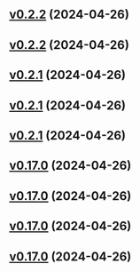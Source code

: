 ## [v0.2.2](https://github.com/rocketclimb/rocketicons/compare/v0.2.1...v0.2.2) (2024-04-26)

## [v0.2.2](https://github.com/rocketclimb/rocketicons/compare/v0.2.1...v0.2.2) (2024-04-26)

## [v0.2.1](https://github.com/rocketclimb/rocketicons/compare/v0.2.0...v0.2.1) (2024-04-26)

## [v0.2.1](https://github.com/rocketclimb/rocketicons/compare/v0.2.0...v0.2.1) (2024-04-26)

## [v0.2.1](https://github.com/rocketclimb/rocketicons/compare/v0.2.0...v0.2.1) (2024-04-26)

## [v0.17.0](https://github.com/rocketclimb/rocketicons/compare/0.16.2...v0.17.0) (2024-04-26)

## [v0.17.0](https://github.com/rocketclimb/rocketicons/compare/0.16.2...v0.17.0) (2024-04-26)

## [v0.17.0](https://github.com/rocketclimb/rocketicons/compare/0.16.2...v0.17.0) (2024-04-26)

## [v0.17.0](https://github.com/rocketclimb/rocketicons/compare/0.16.2...v0.17.0) (2024-04-26)
